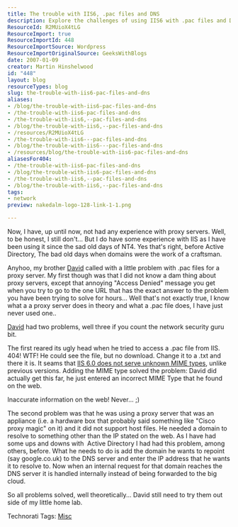 ```yaml
---
title: The trouble with IIS6, .pac files and DNS
description: Explore the challenges of using IIS6 with .pac files and DNS. Learn practical solutions to common proxy server issues in this insightful blog post.
ResourceId: R2MUioX4tLG
ResourceImport: true
ResourceImportId: 448
ResourceImportSource: Wordpress
ResourceImportOriginalSource: GeeksWithBlogs
date: 2007-01-09
creator: Martin Hinshelwood
id: "448"
layout: blog
resourceTypes: blog
slug: the-trouble-with-iis6-pac-files-and-dns
aliases:
- /blog/the-trouble-with-iis6-pac-files-and-dns
- /the-trouble-with-iis6-pac-files-and-dns
- /the-trouble-with-iis6,--pac-files-and-dns
- /blog/the-trouble-with-iis6,--pac-files-and-dns
- /resources/R2MUioX4tLG
- /the-trouble-with-iis6---pac-files-and-dns
- /blog/the-trouble-with-iis6---pac-files-and-dns
- /resources/blog/the-trouble-with-iis6-pac-files-and-dns
aliasesFor404:
- /the-trouble-with-iis6-pac-files-and-dns
- /blog/the-trouble-with-iis6-pac-files-and-dns
- /the-trouble-with-iis6,--pac-files-and-dns
- /blog/the-trouble-with-iis6,--pac-files-and-dns
tags:
- network
preview: nakedalm-logo-128-link-1-1.png

---
```

Now, I have, up until now, not had any experience with proxy servers. Well, to be honest, I still don't... But I do have some experience with IIS as I have been using it since the sad old days of NT4. Yes that's right, before Active Directory, The bad old days when domains were the work of a craftsman.

Anyhoo, my brother [David](http://www.linkedin.com/pub/0/559/67b "David Hinshelwood's Profile") called with a little problem with .pac files for a proxy server. My first though was that I did not know a dam thing about proxy servers, except that annoying "Access Denied" message you get when you try to go to the one URL that has the exact answer to the problem you have been trying to solve for hours... Well that's not exactly true, I know what a a proxy server does in theory and what a .pac file does, I have just never used one..

[David](http://www.linkedin.com/pub/0/559/67b "David Hinshelwood's Profile") had two problems, well three if you count the network security guru bit.

The first reared its ugly head when he tried to access a .pac file from IIS. 404! WTF! He could see the file, but no download. Change it to a .txt and there it is. It seams that [IIS 6.0 does not serve unknown MIME types](http://support.microsoft.com/default.aspx?scid=kb%3bEN-US%3bq258141 "IIS 6.0 does not serve unknown MIME types"), unlike previous versions. Adding the MIME type solved the problem: David did actually get this far, he just entered an incorrect MIME Type that he found on the web.

Inaccurate information on the web! Never... ;)

The second problem was that he was using a proxy server that was an appliance (i.e. a hardware box that probably said something like "Cisco proxy magic" on it) and it did not support host files. He needed a domain to resolve to something other than the IP stated on the web. As I have had some ups and downs with  Active Directory I had had this problem, among others, before. What he needs to do is add the domain he wants to repoint (say google.co.uk) to the DNS server and enter the IP address that he wants it to resolve to. Now when an internal request for that domain reaches the DNS server it is handled internally instead of being forwarded to the big cloud.

So all problems solved, well theoretically... David still need to try them out side of my little home lab.

Technorati Tags: [Misc](http://technorati.com/tags/Misc)
